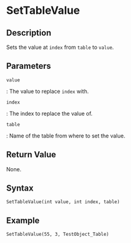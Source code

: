 # SetTableValue

## Description
Sets the value at `index` from `table` to `value`.

## Parameters
`value`

:   The value to replace `index` with.

`index`

:   The index to replace the value of.

`table`

:   Name of the table from where to set the value.

## Return Value
None.

## Syntax
```
SetTableValue(int value, int index, table)
```

## Example
```
SetTableValue(55, 3, TestObject_Table)
```